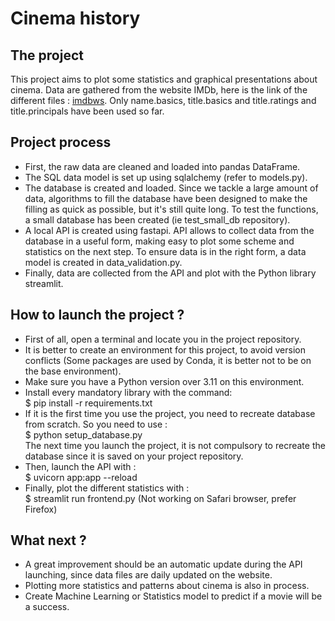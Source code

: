 # Cinema history
## The project
This project aims to plot some statistics and graphical presentations about cinema.
Data are gathered from the website IMDb, here is the link of the different files : [imdbws](https://datasets.imdbws.com). 
Only name.basics, title.basics and title.ratings and title.principals have been used so far. 

## Project process
- First, the raw data are cleaned and loaded into pandas DataFrame.
- The SQL data model is set up using sqlalchemy (refer to models.py).
- The database is created and loaded. Since we tackle a large amount of data, algorithms to fill the database have been designed to make the filling as quick as possible, but it's still quite long. To test the functions, a small database has been created (ie test_small_db repository).
- A local API is created using fastapi. API allows to collect data from the database in a useful form, making easy to plot some scheme and statistics on the next step. To ensure data is in the right form, a data model is created in data_validation.py.
- Finally, data are collected from the API and plot with the Python library streamlit.

## How to launch the project ?
- First of all, open a terminal and locate you in the project repository.
- It is better to create an environment for this project, to avoid version conflicts (Some packages are used by Conda, it is better not to be on the base environment).
- Make sure you have a Python version over 3.11 on this environment.
- Install every mandatory library with the command:  
    $ pip install -r requirements.txt
- If it is the first time you use the project, you need to recreate database from scratch. So you need to use :  
    $ python setup_database.py  
    The next time you launch the project, it is not compulsory to recreate the database since it is saved on your project repository.
- Then, launch the API with :  
    $ uvicorn app:app --reload
- Finally, plot the different statistics with :  
    $ streamlit run frontend.py
    (Not working on Safari browser, prefer Firefox)

## What next ?
- A great improvement should be an automatic update during the API launching, since data files are daily updated on the website.
- Plotting more statistics and patterns about cinema is also in process.
- Create Machine Learning or Statistics model to predict if a movie will be a success.